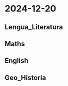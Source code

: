 # 2024-12-20 <!-- markmap: foldAll -->

## Lengua_Literatura

## Maths

## English

## Geo_Historia

